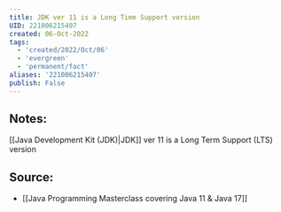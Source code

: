 ```yaml
---
title: JDK ver 11 is a Long Time Support version
UID: 221006215407
created: 06-Oct-2022
tags:
  - 'created/2022/Oct/06'
  - 'evergreen'
  - 'permanent/fact'
aliases: '221006215407'
publish: False
---
```

## Notes:
[[Java Development Kit (JDK)|JDK]] ver 11 is a Long Term  Support (LTS) version

## Source:
- [[Java Programming Masterclass covering Java 11 & Java 17]]

